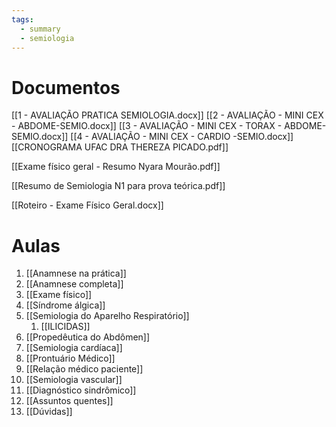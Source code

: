 ```yaml
---
tags:
  - summary
  - semiologia
---
```

# Documentos
[[1 - AVALIAÇÃO PRATICA SEMIOLOGIA.docx]]
[[2 - AVALIAÇÃO - MINI CEX - ABDOME-SEMIO.docx]]
[[3 - AVALIAÇÃO - MINI CEX - TORAX - ABDOME-SEMIO.docx]]
[[4 - AVALIAÇÃO - MINI CEX - CARDIO -SEMIO.docx]]
[[CRONOGRAMA UFAC DRA THEREZA PICADO.pdf]]

[[Exame físico geral - Resumo Nyara Mourão.pdf]]

[[Resumo de Semiologia N1 para prova teórica.pdf]]

[[Roteiro - Exame Físico Geral.docx]]
# Aulas
1. [[Anamnese na prática]]
2. [[Anamnese completa]]
3. [[Exame físico]]
4. [[Síndrome álgica]]
5. [[Semiologia do Aparelho Respiratório]]
	1. [[ILICIDAS]]
7. [[Propedêutica do Abdômen]]
8. [[Semiologia cardíaca]]
9. [[Prontuário Médico]]
10. [[Relação médico paciente]]
11. [[Semiologia vascular]]
12. [[Diagnóstico sindrômico]]
13. [[Assuntos quentes]]
14. [[Dúvidas]]

